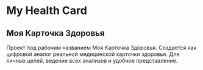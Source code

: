 # My Health Card # 

## Моя Карточка Здоровья ##

Проект под рабочим названием Моя Карточка Здоровья. Создается как цифровой аналог реальной медицинской карточки здоровья.
Для личных целей, ведение всех анализов и удобное представление.